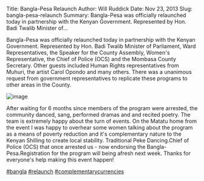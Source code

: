 Title: Bangla-Pesa Relaunch
Author: Will Ruddick
Date: Nov 23, 2013
Slug: bangla-pesa-relaunch
Summary: Bangla-Pesa was officially relaunched today in partnership with the Kenyan Government. Represented by Hon. Badi Twalib Minister of...

Bangla-Pesa was officially relaunched today in partnership with the
Kenyan Government. Represented by Hon. Badi Twalib Minister of
Parliament, Ward Representatives, the Speaker for the County Assembly,
Women's Representative, the Chief of Police (OCS) and the Mombasa
County Secretary. Other guests included Human Rights representatives
from Muhuri, the artist Carol Opondo and many others. There was a
unanimous request from government representatives to replicate these
programs to other areas in the County.

![image](images/blog/bangla-pesa-relaunch1.webp)

After waiting for 6 months since members of the program were arrested,
the community danced, sang, performed dramas and and recited poetry. The
team is extremely happy about the turn of events. On the Matatu home
from the event I was happy to overhear some women talking about the
program as a means of poverty reduction and it's complementary nature
to the Kenyan Shilling to create local stability. Traditional Peke
Dancing.Chief of Police (OCS) that once arrested us - now endorsing the
Bangla-Pesa.Registration for the program will being afresh next week.
Thanks for everyone's help making this event happen!

[#bangla](https://www.grassrootseconomics.org/blog/hashtags/bangla)
[#relaunch](https://www.grassrootseconomics.org/blog/hashtags/relaunch)
[#complementarycurrencies](https://www.grassrootseconomics.org/blog/hashtags/complementarycurrencies)
